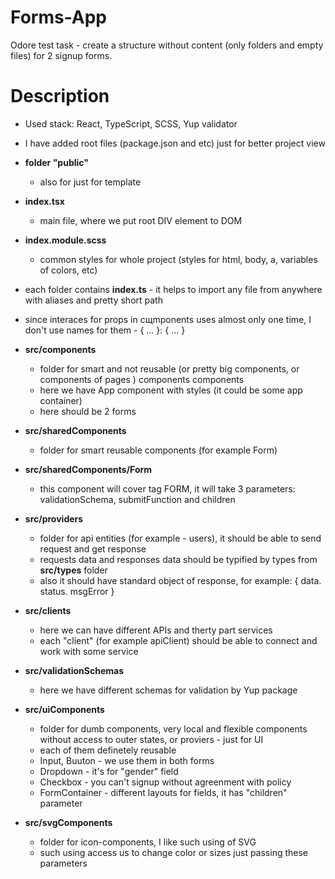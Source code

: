 # Forms-App
Odore test task - create a structure without content (only folders and empty files) for 2 signup forms.

# Description
- Used stack: React, TypeScript, SCSS, Yup validator

- I have added root files (package.json and etc) just for better project view

- **folder "public"**
    - also for just for template

- **index.tsx**
    - main file, where we put root DIV element to DOM

- **index.module.scss**
    - common styles for whole project (styles for html, body, a, variables of colors, etc)

- each folder contains **index.ts** - it helps to import any file from anywhere with aliases and pretty short path

- since interaces for props in cщmponents uses almost only one time, I don't use names for them - { ... }: { ... }

- **src/components**
    - folder for smart and not reusable (or pretty big components, or components of pages ) components components
    - here we have App component with styles (it could be some app container)
    - here should be 2 forms

- **src/sharedComponents**
    - folder for smart reusable components (for example Form)

- **src/sharedComponents/Form**
    - this component will cover tag FORM, it will take 3 parameters: validationSchema, submitFunction and children

- **src/providers**
    - folder for api entities (for example - users), it should be able to send request and get response
    - requests data and responses data should be typified by types from **src/types** folder
    - also it should have standard object of response, for example: { data. status. msgError }

- **src/clients**
    - here we can have different APIs and therty part services
    - each "client" (for example apiClient) should be able to connect and work with some service

- **src/validationSchemas**
    - here we have different schemas for validation by Yup package

- **src/uiComponents**
    - folder for dumb components, very local and flexible components without access to outer states, or proviers - just for UI
    - each of them definetely reusable
    - Input, Buuton - we use them in both forms
    - Dropdown - it's for "gender" field
    - Checkbox - you can't signup without agreenment with policy
    - FormContainer - different layouts for fields, it has "children" parameter

- **src/svgComponents**
    - folder for icon-components, I like such using of SVG
    - such using access us to change color or sizes just passing these parameters
